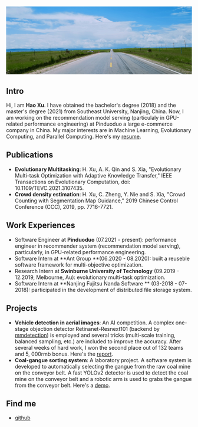 

![](images/bkgs/bkg-grass.jpeg)

## Intro

Hi, I am **Hao Xu**. I have obtained the bachelor's degree (2018) and the master's degree (2021) from Southeast University, Nanjing, China. Now, I am working on the recommendation model serving (particulaly in GPU-related performance engineering) at Pinduoduo a large e-commerce company in China. My major interests are in Machine Learning, Evolutionary Computing, and Parallel Computing. Here's my [resume](other/files/resume_haoxu.pdf).

## Publications

- **Evolutionary Multitasking**: H. Xu, A. K. Qin and S. Xia, "Evolutionary Multi-task Optimization with Adaptive Knowledge Transfer," IEEE Transactions on Evolutionary Computation, doi: 10.1109/TEVC.2021.3107435.
- **Crowd density estimation**: H. Xu, C. Zheng, Y. Nie and S. Xia, "Crowd Counting with Segmentation Map Guidance," 2019 Chinese Control Conference (CCC), 2019, pp. 7716-7721.

## Work Experiences

- Software Engineer at **Pinduoduo** (07.2021 - present): performance engineer in recommender system (recommendation model serving), particularly, in GPU-related performance engineering.
- Software Intern at **Ant Group **(06.2020 - 08.2020): built a reuseble software framework for multi-objective optimization.  
- Research Intern at **Swinburne University of Technology** (09.2019 - 12.2019, Melbourne, Au): evolutionary multi-task optimization.
- Software Intern at **Nanjing Fujitsu Nanda Software ** (03-2018 - 07-2018): participated in the development of distributed file storage system.

## Projects

- **Vehicle detection in aerial  images**:  An AI competition.  A complex one-stage objection detector Retinanet-Resnext101 (backend by [mmdetection](https://github.com/open-mmlab/mmdetection)) is employed and several tricks (multi-scale training, balanced sampling, etc.) are included to improve the accuracy. After several weeks of hard work, I won the second place out of 132 teams and 5, 000rmb bonus. Here's the [report](other/files/aerial-vehicle-detection.pdf).
- **Coal-gangue sorting system**: A laboratory project. A software system is developed to automatically selecting the gangue from the raw coal mine on the conveyor belt. A fast YOLOv2 detector is used to detect the coal mine on the conveyor belt and a robotic arm is used to grabs the gangue from the conveyor belt. Here's a [demo](images/portfolio/coal-gan/demo.gif).

## Find me
- [github](https://github.com/haoxuhao)
